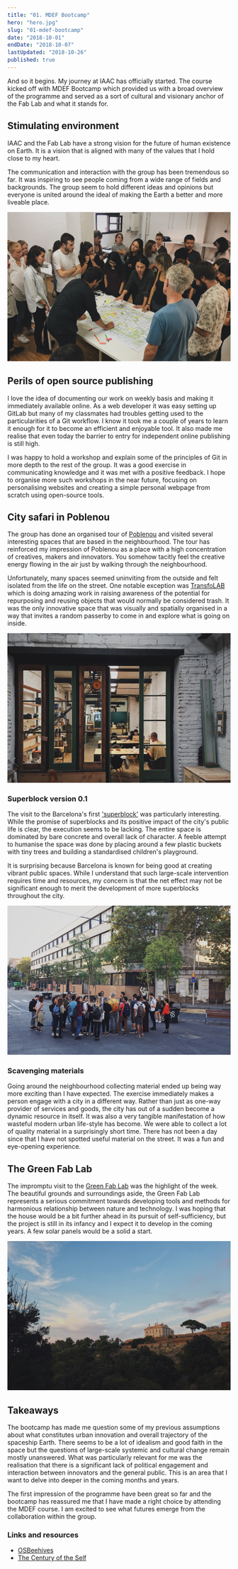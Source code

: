 ```yaml
---
title: "01. MDEF Bootcamp"
hero: "hero.jpg"
slug: "01-mdef-bootcamp"
date: "2018-10-01"
endDate: "2018-10-07"
lastUpdated: "2018-10-26"
published: true
---
```


And so it begins. My journey at IAAC has officially started. The course kicked off with MDEF Bootcamp which provided us with a broad overview of the programme and served as a sort of cultural and visionary anchor of the Fab Lab and what it stands for.

## Stimulating environment
IAAC and the Fab Lab have a strong vision for the future of human existence on Earth. It is a vision that is aligned with many of the values that I hold close to my heart.

The communication and interaction with the group has been tremendous so far. It was inspiring to see people coming from a wide range of fields and backgrounds. The group seem to hold different ideas and opinions but everyone is united around the ideal of making the Earth a better and more liveable place.

![Group discussion](group.jpg "Group discussion")

## Perils of open source publishing
I love the idea of documenting our work on weekly basis and making it immediately available online. As a web developer it was easy setting up GitLab but many of my classmates had troubles getting used to the particularities of a Git workflow. I know it took me a couple of years to learn it enough for it to become an efficient and enjoyable tool. It also made me realise that even today the barrier to entry for independent online publishing is still high.

I was happy to hold a workshop and explain some of the principles of Git in more depth to the rest of the group. It was a good exercise in communicating knowledge and it was met with a positive feedback. I hope to organise more such workshops in the near future, focusing on personalising websites and creating a simple personal webpage from scratch using open-source tools.


## City safari in Poblenou
The group has done an organised tour of [Poblenou][1] and visited several interesting spaces that are based in the neighbourhood. The tour has reinforced my impression of Poblenou as a place with a high concentration of creatives, makers and innovators. You somehow tacitly feel the creative energy flowing in the air just by walking through the neighbourhood.

Unfortunately, many spaces seemed uninviting from the outside and felt isolated from the life on the street. One notable exception was [TransfoLAB][2] which is doing amazing work in raising awareness of the potential for repurposing and reusing objects that would normally be considered trash. It was the only innovative space that was visually and spatially organised in a way that invites a random passerby to come in and explore what is going on inside.

![TransfoLAB (view from the inside)](transfolab.jpeg "TransfoLAB (view from the inside)")

### Superblock version 0.1
The visit to the Barcelona's first ['superblock'][3] was particularly interesting. While the promise of superblocks and its positive impact of the city's public life is clear, the execution seems to be lacking. The entire space is dominated by bare concrete and overall lack of character. A feeble attempt to humanise the space was done by placing around a few plastic buckets with tiny trees and building a standardised children's playground.

It is surprising because Barcelona is known for being good at creating vibrant public spaces. While I understand that such large-scale intervention requires time and resources, my concern is that the net effect may not be significant enough to merit the development of more superblocks throughout the city.

![MDEF group standing at the superblock](superblock.jpg "MDEF group standing at the superblock")

### Scavenging materials
Going around the neighbourhood collecting material ended up being way more exciting than I have expected. The exercise immediately makes a person engage with a city in a different way. Rather than just as one-way provider of services and goods, the city has out of a sudden become a dynamic resource in itself. It was also a very tangible manifestation of how wasteful modern urban life-style has become. We were able to collect a lot of quality material in a surprisingly short time. There has not been a day since that I have not spotted useful material on the street. It was a fun and eye-opening experience.  

## The Green Fab Lab
The impromptu visit to the [Green Fab Lab][4] was the highlight of the week. The beautiful grounds and surroundings aside, the Green Fab Lab represents a serious commitment towards developing tools and methods for harmonious relationship between nature and technology. I was hoping that the house would be a bit further ahead in its pursuit of self-sufficiency, but the project is still in its infancy and I expect it to develop in the coming years. A few solar panels would be a solid a start.

![The Green Fab Lab in Valldaura](green-fab-lab.jpeg "The Green Fab Lab in Valldaura")


## Takeaways
The bootcamp has made me question some of my previous assumptions about what constitutes urban innovation and overall trajectory of the spaceship Earth. There seems to be a lot of idealism and good faith in the space but the questions of large-scale systemic and cultural change remain mostly unanswered. What was particularly relevant for me was the realisation that there is a significant lack of political engagement and interaction between innovators and the general public. This is an area that I want to delve into deeper in the coming months and years.

The first impression of the programme have been great so far and the bootcamp has reassured me that I have made a right choice by attending the MDEF course. I am excited to see what futures emerge from the collaboration within the group.


### Links and resources

* [OSBeehives][5]
* [The Century of the Self][6]

[1]:	https://en.wikipedia.org/wiki/El_Poblenou
[2]:	https://www.transfolabbcn.com/home
[3]:	https://www.theguardian.com/cities/2016/may/17/superblocks-rescue-barcelona-spain-plan-give-streets-back-residents
[4]:	http://greenfablab.org/
[5]:	https://www.osbeehives.com/
[6]:	https://topdocumentaryfilms.com/the-century-of-the-self/

